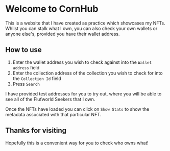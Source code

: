 # Welcome to CornHub

This is a website that I have created as practice which showcases my NFTs. Whilst you can stalk what I own, you can also check your own wallets or anyone else's, provided you have their wallet address.

## How to use

1. Enter the wallet address you wish to check against into the `Wallet address` field
2. Enter the collection address of the collection you wish to check for into the `Collection Id` field
3. Press `Search`

I have provided test addresses for you to try out, where you will be able to see all of the Flufworld Seekers that I own.

Once the NFTs have loaded you can click on `Show Stats` to show the metadata associated with that particular NFT.

## Thanks for visiting

Hopefully this is a convenient way for you to check who owns what!
